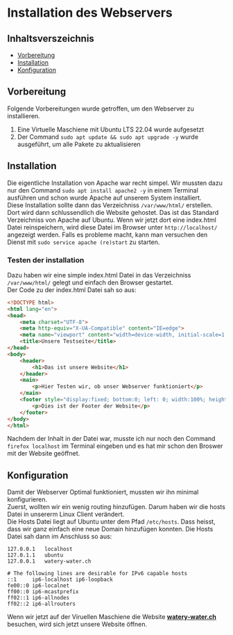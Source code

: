 # Installation des Webservers

## Inhaltsverszeichnis
- [Vorbereitung](#vorbereitung)
- [Installation](#installation)
- [Konfiguration](#konfiguration)

## Vorbereitung
Folgende Vorbereitungen wurde getroffen, um den Webserver zu installieren.
1. Eine Virtuelle Maschiene mit Ubuntu LTS 22.04 wurde aufgesetzt
2. Der Command ```sudo apt update && sudo apt upgrade -y``` wurde ausgeführt, um alle Pakete zu aktualisieren


## Installation
Die eigentliche Installation von Apache war recht simpel. Wir mussten dazu nur den Command ```sudo apt install apache2 -y``` in einem Terminal ausführen und schon wurde Apache auf unserem System installiert. <br>
Diese Installation sollte dann das Verzeichniss ```/var/www/html/``` erstellen. Dort wird dann schlussendlich die Website gehostet. Das ist das Standard Verzeichniss von Apache auf Ubuntu. Wenn wir jetzt dort eine index.html Datei reinspeichern, wird diese Datei im Browser unter ```http://localhost/``` angezeigt werden. Falls es probleme macht, kann man versuchen den Dienst mit ```sudo service apache (re)start``` zu starten. 

### Testen der installation
Dazu haben wir eine simple index.html Datei in das Verzeichniss ```/var/www/html/``` gelegt und einfach den Browser gestartet.<br>
Der Code zu der index.html Datei sah so aus:
```html
<!DOCTYPE html>
<html lang="en">
<head>
    <meta charset="UTF-8">
    <meta http-equiv="X-UA-Compatible" content="IE=edge">
    <meta name="viewport" content="width=device-width, initial-scale=1.0">
    <title>Unsere Testseite</title>
</head>
<body>
    <header>
        <h1>Das ist unsere Website</h1>
    </header>
    <main>
        <p>Hier Testen wir, ob unser Webserver funktioniert</p>
    </main>
    <footer style="display:fixed; bottom:0; left: 0; width:100%; height:20vh; background-color:lightgray;">
        <p>Dies ist der Footer der Website</p>
    </footer>
</body>
</html>
```
Nachdem der Inhalt in der Datei war, musste ich nur noch den Command ```firefox localhost``` im Terminal eingeben und es hat mir schon den Broswer mit der Website geöffnet.

## Konfiguration 
Damit der Webserver Optimal funktioniert, mussten wir ihn minimal konfigurieren. <br>
Zuerst, wollten wir ein wenig routing hinzufügen. Darum haben wir die hosts Datei in unsererm Linux Client verändert. <br>
Die Hosts Datei liegt auf Ubuntu unter dem Pfad ```/etc/hosts```. 
Dass heisst, dass wir ganz einfach eine neue Domain hinzufügen konnten. 
Die Hosts Datei sah dann im Anschluss so aus:
```
127.0.0.1	localhost
127.0.1.1	ubuntu
127.0.0.1	watery-water.ch

# The following lines are desirable for IPv6 capable hosts
::1     ip6-localhost ip6-loopback
fe00::0 ip6-localnet
ff00::0 ip6-mcastprefix
ff02::1 ip6-allnodes
ff02::2 ip6-allrouters
```
Wenn wir jetzt auf der Viruellen Maschiene die Website <b>[watery-water.ch](http://watery-water.ch/)</b> besuchen, wird sich jetzt unsere Website öffnen.
